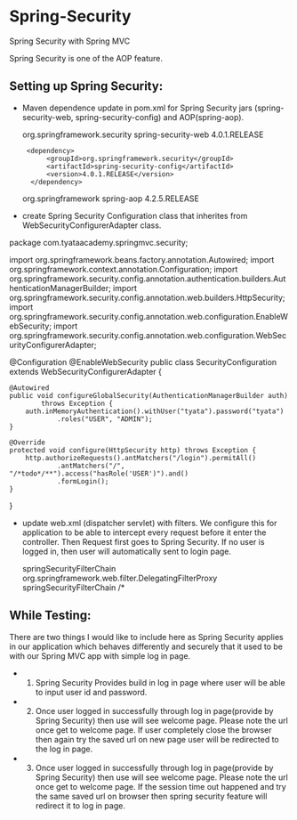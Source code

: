 # Spring-Security
Spring Security with Spring MVC

Spring Security is one of the AOP feature.

## Setting up Spring Security:
- Maven dependence update in pom.xml for Spring Security jars (spring-security-web, spring-security-config) and AOP(spring-aop).

	<dependency>
		<groupId>org.springframework.security</groupId>
		<artifactId>spring-security-web</artifactId>
		<version>4.0.1.RELEASE</version>
  	</dependency>

       <dependency>
            <groupId>org.springframework.security</groupId>
            <artifactId>spring-security-config</artifactId>
            <version>4.0.1.RELEASE</version>
        </dependency>
        
	<dependency>
	    <groupId>org.springframework</groupId>
	    <artifactId>spring-aop</artifactId>
	    <version>4.2.5.RELEASE</version>
	</dependency>        			


- create Spring Security Configuration class that inherites from WebSecurityConfigurerAdapter class.


package com.tyataacademy.springmvc.security;

import org.springframework.beans.factory.annotation.Autowired;
import org.springframework.context.annotation.Configuration;
import org.springframework.security.config.annotation.authentication.builders.AuthenticationManagerBuilder;
import org.springframework.security.config.annotation.web.builders.HttpSecurity;
import org.springframework.security.config.annotation.web.configuration.EnableWebSecurity;
import org.springframework.security.config.annotation.web.configuration.WebSecurityConfigurerAdapter;


@Configuration
@EnableWebSecurity
public class SecurityConfiguration extends WebSecurityConfigurerAdapter {

	@Autowired
	public void configureGlobalSecurity(AuthenticationManagerBuilder auth)
			throws Exception {
		auth.inMemoryAuthentication().withUser("tyata").password("tyata")
				.roles("USER", "ADMIN");
	}

	@Override
	protected void configure(HttpSecurity http) throws Exception {
		http.authorizeRequests().antMatchers("/login").permitAll()
				.antMatchers("/", "/*todo*/**").access("hasRole('USER')").and()
				.formLogin();
	}
}



- update web.xml (dispatcher servlet) with filters. We configure this for application to be able to intercept every request before it enter the controller. Then Request first goes to Spring Security. If no user is logged in, then user will automatically sent to login page.

   <filter>
    		<filter-name>springSecurityFilterChain</filter-name>
    		<filter-class>org.springframework.web.filter.DelegatingFilterProxy</filter-class>
   </filter>
 
   <filter-mapping>
   		<filter-name>springSecurityFilterChain</filter-name>
    		<url-pattern>/*</url-pattern>
   </filter-mapping>     



## While Testing:
There are two things I would like to include here as Spring Security applies in our application which behaves differently and securely that it used to be with our Spring MVC app with simple log in page.
- 1. Spring Security Provides build in log in page where user will be able to input user id and password. 
- 2. Once user logged in successfully through log in page(provide by Spring Security) then use will see welcome page. Please note the url once get to welcome page. If user completely close the browser then again try the saved url on new page user will be redirected to the log in page.
- 3. Once user logged in successfully through log in page(provide by Spring Security) then use will see welcome page. Please note the url once get to welcome page. If the session time out happened and try the same saved url on browser then spring security feature will redirect it to log in page.

